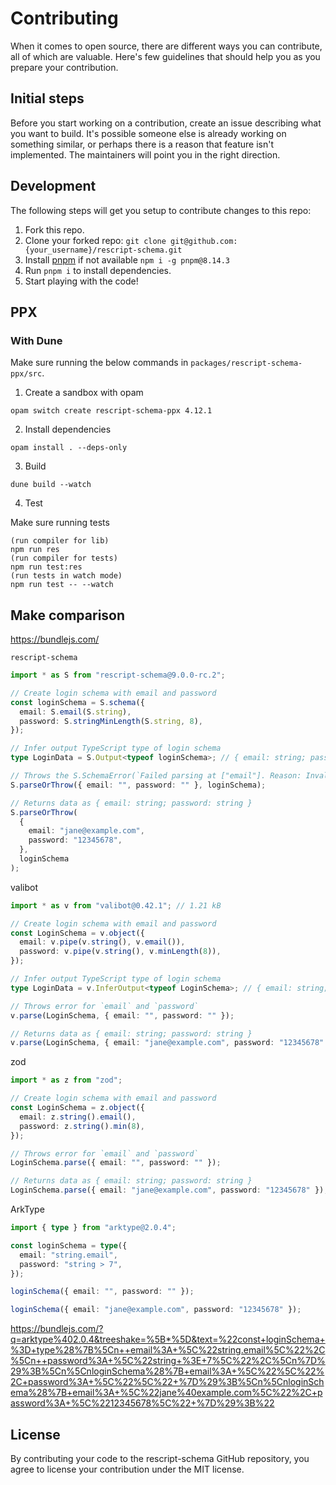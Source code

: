 # Contributing

When it comes to open source, there are different ways you can contribute, all of which are valuable. Here's few guidelines that should help you as you prepare your contribution.

## Initial steps

Before you start working on a contribution, create an issue describing what you want to build. It's possible someone else is already working on something similar, or perhaps there is a reason that feature isn't implemented. The maintainers will point you in the right direction.

## Development

The following steps will get you setup to contribute changes to this repo:

1. Fork this repo.
2. Clone your forked repo: `git clone git@github.com:{your_username}/rescript-schema.git`
3. Install [pnpm](https://pnpm.io/) if not available `npm i -g pnpm@8.14.3`
4. Run `pnpm i` to install dependencies.
5. Start playing with the code!

## PPX

### With Dune

Make sure running the below commands in `packages/rescript-schema-ppx/src`.

1. Create a sandbox with opam

```
opam switch create rescript-schema-ppx 4.12.1
```

2. Install dependencies

```
opam install . --deps-only
```

3. Build

```
dune build --watch
```

4. Test

Make sure running tests

```
(run compiler for lib)
npm run res
(run compiler for tests)
npm run test:res
(run tests in watch mode)
npm run test -- --watch
```

## Make comparison

https://bundlejs.com/

`rescript-schema`

```ts
import * as S from "rescript-schema@9.0.0-rc.2";

// Create login schema with email and password
const loginSchema = S.schema({
  email: S.email(S.string),
  password: S.stringMinLength(S.string, 8),
});

// Infer output TypeScript type of login schema
type LoginData = S.Output<typeof loginSchema>; // { email: string; password: string }

// Throws the S.SchemaError(`Failed parsing at ["email"]. Reason: Invalid email address`)
S.parseOrThrow({ email: "", password: "" }, loginSchema);

// Returns data as { email: string; password: string }
S.parseOrThrow(
  {
    email: "jane@example.com",
    password: "12345678",
  },
  loginSchema
);
```

valibot

```ts
import * as v from "valibot@0.42.1"; // 1.21 kB

// Create login schema with email and password
const LoginSchema = v.object({
  email: v.pipe(v.string(), v.email()),
  password: v.pipe(v.string(), v.minLength(8)),
});

// Infer output TypeScript type of login schema
type LoginData = v.InferOutput<typeof LoginSchema>; // { email: string; password: string }

// Throws error for `email` and `password`
v.parse(LoginSchema, { email: "", password: "" });

// Returns data as { email: string; password: string }
v.parse(LoginSchema, { email: "jane@example.com", password: "12345678" });
```

zod

```ts
import * as z from "zod";

// Create login schema with email and password
const LoginSchema = z.object({
  email: z.string().email(),
  password: z.string().min(8),
});

// Throws error for `email` and `password`
LoginSchema.parse({ email: "", password: "" });

// Returns data as { email: string; password: string }
LoginSchema.parse({ email: "jane@example.com", password: "12345678" });
```

ArkType

```ts
import { type } from "arktype@2.0.4";

const loginSchema = type({
  email: "string.email",
  password: "string > 7",
});

loginSchema({ email: "", password: "" });

loginSchema({ email: "jane@example.com", password: "12345678" });
```

https://bundlejs.com/?q=arktype%402.0.4&treeshake=%5B*%5D&text=%22const+loginSchema+%3D+type%28%7B%5Cn++email%3A+%5C%22string.email%5C%22%2C%5Cn++password%3A+%5C%22string+%3E+7%5C%22%2C%5Cn%7D%29%3B%5Cn%5CnloginSchema%28%7B+email%3A+%5C%22%5C%22%2C+password%3A+%5C%22%5C%22+%7D%29%3B%5Cn%5CnloginSchema%28%7B+email%3A+%5C%22jane%40example.com%5C%22%2C+password%3A+%5C%2212345678%5C%22+%7D%29%3B%22

## License

By contributing your code to the rescript-schema GitHub repository, you agree to license your contribution under the MIT license.
